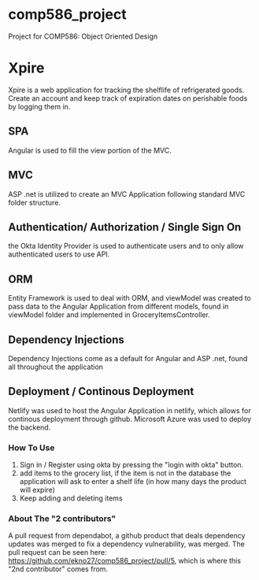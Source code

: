# comp586_project
Project for COMP586: Object Oriented Design

# Xpire
Xpire is a web application for tracking the shelflife of refrigerated goods.
Create an account and keep track of expiration dates on perishable foods by logging them in.

## SPA
Angular is used to fill the view portion of the MVC. 

## MVC
ASP .net is utilized to create an MVC Application following standard MVC folder structure.

## Authentication/ Authorization / Single Sign On
the Okta Identity Provider is used to authenticate users and to only allow authenticated users to use API.


## ORM 
Entity Framework is used to deal with ORM, and viewModel was created to pass data to the Angular Application from different models, 
found in viewModel folder and implemented in GroceryItemsController. 

## Dependency Injections
Dependency Injections come as a default for Angular and ASP .net, found all throughout the application

## Deployment / Continous Deployment
Netlify was used to host the Angular Application in netlify, which allows for continous deployment through github. 
Microsoft Azure was used to deploy the backend.

### How To Use
1. Sign in / Register using okta by pressing the "login with okta" button. 
2. add items to the grocery list, if the item is not in the database the application will ask to enter a shelf life (in how many days
the product will expire)
3. Keep adding and deleting items

### About The "2 contributors"
A pull request from dependabot, a github product that deals dependency updates was merged to fix a dependency vulnerability, was merged. The pull request can be seen here: https://github.com/ekno27/comp586_project/pull/5, which is where this "2nd contributor" comes from. 

